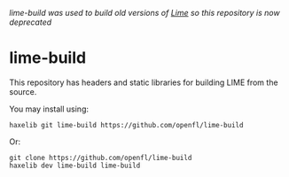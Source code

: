 _lime-build was used to build old versions of [Lime](https://github.com/openfl/lime) so this repository is now deprecated_

lime-build
======

This repository has headers and static libraries for building LIME from the source.

You may install using:

	haxelib git lime-build https://github.com/openfl/lime-build
	
Or:

	git clone https://github.com/openfl/lime-build
	haxelib dev lime-build lime-build

